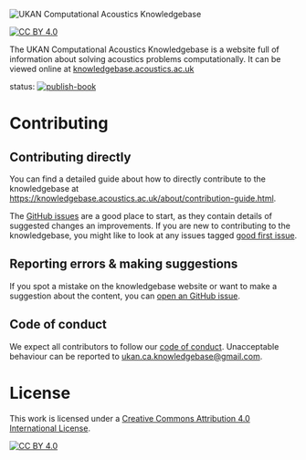 ![UKAN Computational Acoustics Knowledgebase](logo.png)

[![CC BY 4.0][cc-by-shield]][cc-by]

The UKAN Computational Acoustics Knowledgebase is a website full of information
about solving acoustics problems computationally.
It can be viewed online at [knowledgebase.acoustics.ac.uk](https://knowledgebase.acoustics.ac.uk)

status: [![publish-book](https://github.com/ca-knowledgebase/ca-knowledgebase.github.io/actions/workflows/publish.yml/badge.svg)](https://github.com/ca-knowledgebase/ca-knowledgebase.github.io/actions/workflows/publish.yml)

# Contributing
## Contributing directly
You can find a detailed guide about how to directly contribute to the knowledgebase at https://knowledgebase.acoustics.ac.uk/about/contribution-guide.html.

The [GitHub issues](https://github.com/ca-knowledgebase/ca-knowledgebase.github.io/issues) are a good place to start, as they
contain details of suggested changes an improvements. If you are new to contributing to the knowledgebase, you might like to
look at any issues tagged [good first issue](https://github.com/ca-knowledgebase/ca-knowledgebase.github.io/labels/good%20first%20issue).

## Reporting errors & making suggestions
If you spot a mistake on the knowledgebase website or want to make a suggestion about the content, you can [open an GitHub issue](https://github.com/ca-knowledgebase/ca-knowledgebase.github.io/issues).

## Code of conduct
We expect all contributors to follow our [code of conduct](CODE_OF_CONDUCT.md). Unacceptable behaviour can be reported to
[ukan.ca.knowledgebase@gmail.com](mailto:ukan.ca.knowledgebase@gmail.com).

# License

This work is licensed under a [Creative Commons Attribution 4.0 International License][cc-by].

[![CC BY 4.0][cc-by-image]][cc-by]

[cc-by]: http://creativecommons.org/licenses/by/4.0/
[cc-by-image]: https://i.creativecommons.org/l/by/4.0/88x31.png
[cc-by-shield]: https://img.shields.io/badge/License-CC%20BY%204.0-lightgrey.svg
